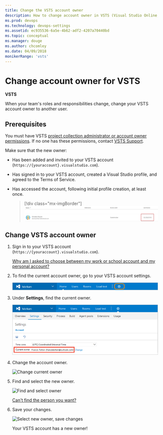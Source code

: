 ```yaml
---
title: Change the VSTS account owner 
description: How to change account owner in VSTS (Visual Studio Online, VSO, VSTS)
ms.prod: devops
ms.technology: devops-settings
ms.assetid: ec935536-6a5e-4b62-adf2-4207a70440bd
ms.topic: conceptual
ms.manager: douge
ms.author: chcomley
ms.date: 04/09/2018
monikerRange: 'vsts'
---
```


# Change account owner for VSTS

**VSTS**

When your team's roles and responsibilities change, change your VSTS account owner to another user.

<a name="ChangeOwner"></a>

## Prerequisites

You must have VSTS [project collection administrator or account owner permissions](faq-change-account-ownership.md#find-owner-pca).
If no one has these permissions, contact
[VSTS Support](https://www.visualstudio.com/team-services/support).

Make sure that the new owner:

* Has been added and invited to your VSTS account (```https://{youraccount}.visualstudio.com```).
* Has signed in to your VSTS account, created a Visual Studio profile, and agreed to the Terms of Service.
* Has accessed the account, following initial profile creation, at least once.

  >[!div class="mx-imgBorder"]
![Last sign in never](_img/change-account-ownership/user_last_access.png)

## Change VSTS account owner

1. Sign in to your VSTS account (```https://{youraccount}.visualstudio.com```).

   [Why am I asked to choose between my work or school account and my personal account?](faq-change-account-ownership.md#ChooseOrgAcctMSAcct)

2. To find the current account owner, go to your VSTS account settings.

   ![Go to account settings](../_shared/_img/account-settings-new-ui.png)

3. Under **Settings**, find the current owner.

   ![Find current owner](../_shared/_img/account-owner-new-ui.png)

4. Change the account owner.

   ![Change current owner](_img/change-account-ownership/vsocontrolpanelchangeowner.png)

5. Find and select the new owner.

   ![Find and select owner](_img/change-account-ownership/vsofindnewaccountowner.png)

   [Can't find the person you want?](faq-change-account-ownership.md#NoNewOwner)

6. Save your changes.

   ![Select new owner, save changes](_img/change-account-ownership/vsosavenewaccountowner.png)

   Your VSTS account has a new owner!
